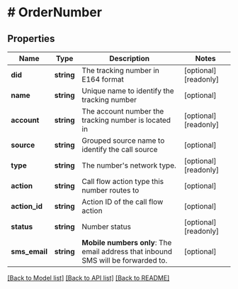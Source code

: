 # # OrderNumber

## Properties

Name | Type | Description | Notes
------------ | ------------- | ------------- | -------------
**did** | **string** | The tracking number in E164 format | [optional] [readonly]
**name** | **string** | Unique name to identify the tracking number | [optional]
**account** | **string** | The account number the tracking number is located in | [optional] [readonly]
**source** | **string** | Grouped source name to identify the call source | [optional]
**type** | **string** | The number&#39;s network type. | [optional] [readonly]
**action** | **string** | Call flow action type this number routes to | [optional]
**action_id** | **string** | Action ID of the call flow action | [optional]
**status** | **string** | Number status | [optional] [readonly]
**sms_email** | **string** | **Mobile numbers only**: The email address that inbound SMS will be forwarded to. | [optional]

[[Back to Model list]](../../README.md#models) [[Back to API list]](../../README.md#endpoints) [[Back to README]](../../README.md)
